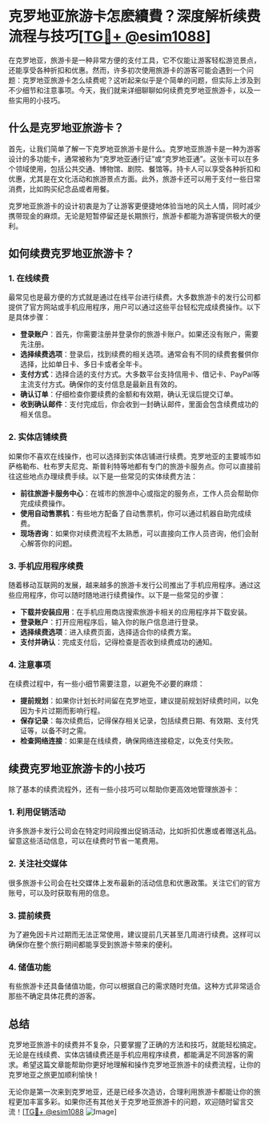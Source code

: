 # 克罗地亚旅游卡怎麽續費？深度解析续费流程与技巧[[TG💪+ @esim1088](https://t.me/s/esim1088)]

在克罗地亚，旅游卡是一种非常方便的支付工具，它不仅能让游客轻松游览景点，还能享受各种折扣和优惠。然而，许多初次使用旅游卡的游客可能会遇到一个问题：克罗地亚旅游卡怎么续费呢？这听起来似乎是个简单的问题，但实际上涉及到不少细节和注意事项。今天，我们就来详细聊聊如何续费克罗地亚旅游卡，以及一些实用的小技巧。

## 什么是克罗地亚旅游卡？

首先，让我们简单了解一下克罗地亚旅游卡是什么。克罗地亚旅游卡是一种为游客设计的多功能卡，通常被称为“克罗地亚通行证”或“克罗地亚通”。这张卡可以在多个领域使用，包括公共交通、博物馆、剧院、餐馆等。持卡人可以享受各种折扣和优惠，尤其是在文化活动和旅游景点方面。此外，旅游卡还可以用于支付一些日常消费，比如购买纪念品或者用餐。

克罗地亚旅游卡的设计初衷是为了让游客更便捷地体验当地的风土人情，同时减少携带现金的麻烦。无论是短暂停留还是长期旅行，旅游卡都能为游客提供极大的便利。

## 如何续费克罗地亚旅游卡？

### 1. 在线续费

最常见也是最方便的方式就是通过在线平台进行续费。大多数旅游卡的发行公司都提供了官方网站或手机应用程序，用户可以通过这些平台轻松完成续费操作。以下是具体步骤：

- **登录账户**：首先，你需要注册并登录你的旅游卡账户。如果还没有账户，需要先注册。
- **选择续费选项**：登录后，找到续费的相关选项。通常会有不同的续费套餐供你选择，比如单日卡、多日卡或者全年卡。
- **支付方式**：选择合适的支付方式。大多数平台支持信用卡、借记卡、PayPal等主流支付方式。确保你的支付信息是最新且有效的。
- **确认订单**：仔细检查你要续费的金额和有效期，确认无误后提交订单。
- **收到确认邮件**：支付完成后，你会收到一封确认邮件，里面会包含续费成功的相关信息。

### 2. 实体店铺续费

如果你不喜欢在线操作，也可以选择到实体店铺进行续费。克罗地亚的主要城市如萨格勒布、杜布罗夫尼克、斯普利特等地都有专门的旅游卡服务点。你可以直接前往这些地点办理续费手续。以下是一些常见的实体续费方法：

- **前往旅游卡服务中心**：在城市的旅游中心或指定的服务点，工作人员会帮助你完成续费操作。
- **使用自动售票机**：有些地方配备了自动售票机，你可以通过机器自助完成续费。
- **现场咨询**：如果你对续费流程不太熟悉，可以直接向工作人员咨询，他们会耐心解答你的问题。

### 3. 手机应用程序续费

随着移动互联网的发展，越来越多的旅游卡发行公司推出了手机应用程序。通过这些应用程序，你可以随时随地进行续费操作。以下是一些常见的步骤：

- **下载并安装应用**：在手机应用商店搜索旅游卡相关的应用程序并下载安装。
- **登录账户**：打开应用程序后，输入你的账户信息进行登录。
- **选择续费选项**：进入续费页面，选择适合你的续费方案。
- **支付并确认**：完成支付后，记得检查是否收到续费成功的通知。

### 4. 注意事项

在续费过程中，有一些小细节需要注意，以避免不必要的麻烦：

- **提前规划**：如果你计划长时间留在克罗地亚，建议提前规划好续费时间，以免因为卡片过期而影响行程。
- **保存记录**：每次续费后，记得保存相关记录，包括续费日期、有效期、支付凭证等，以备不时之需。
- **检查网络连接**：如果是在线续费，确保网络连接稳定，以免支付失败。

## 续费克罗地亚旅游卡的小技巧

除了基本的续费流程外，还有一些小技巧可以帮助你更高效地管理旅游卡：

### 1. 利用促销活动

许多旅游卡发行公司会在特定时间段推出促销活动，比如折扣优惠或者赠送礼品。留意这些活动信息，可以在续费时节省一笔费用。

### 2. 关注社交媒体

很多旅游卡公司会在社交媒体上发布最新的活动信息和优惠政策。关注它们的官方账号，可以及时获取有用的信息。

### 3. 提前续费

为了避免因卡片过期而无法正常使用，建议提前几天甚至几周进行续费。这样可以确保你在整个旅行期间都能享受到旅游卡带来的便利。

### 4. 储值功能

有些旅游卡还具备储值功能，你可以根据自己的需求随时充值。这种方式非常适合那些不确定具体花费的游客。

## 总结

克罗地亚旅游卡的续费并不复杂，只要掌握了正确的方法和技巧，就能轻松搞定。无论是在线续费、实体店铺续费还是手机应用程序续费，都能满足不同游客的需求。希望这篇文章能帮助你更好地理解和操作克罗地亚旅游卡的续费流程，让你的克罗地亚之旅更加顺利愉快！

无论你是第一次来到克罗地亚，还是已经多次造访，合理利用旅游卡都能让你的旅程更加丰富多彩。如果你还有其他关于克罗地亚旅游卡的问题，欢迎随时留言交流！[[TG💪+ @esim1088](https://t.me/s/esim1088) ![Image](https://i.postimg.cc/4NQfJmqS/Snipaste-2025-05-13-00-14-12.png)]
